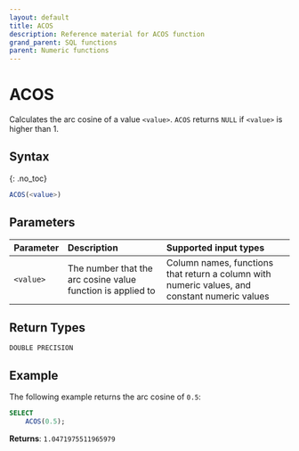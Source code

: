 ```yaml
---
layout: default
title: ACOS
description: Reference material for ACOS function
grand_parent: SQL functions
parent: Numeric functions
---
```


# ACOS

Calculates the arc cosine of a value `<value>`. `ACOS` returns `NULL` if `<value>` is higher than 1.

## Syntax
{: .no_toc}

```sql
ACOS(<value>)
```

## Parameters 
| Parameter | Description                                                                                                         | Supported input types |
| :--------- | :------------------------------------------------------------------------------------------------------------------- | :-------------------|
| `<value>`   | The number that the arc cosine value function is applied to | Column names, functions that return a column with numeric values, and constant numeric values |

## Return Types 
`DOUBLE PRECISION`

## Example
The following example returns the arc cosine  of `0.5`:
```sql
SELECT
    ACOS(0.5);
```

**Returns**: `1.0471975511965979`
